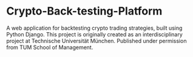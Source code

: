 # Crypto-Back-testing-Platform
A web application for backtesting crypto trading strategies, built using Python Django.
This project is originally created as an interdisciplinary project at Technische Universität München. Published under permission from TUM School of Management.
